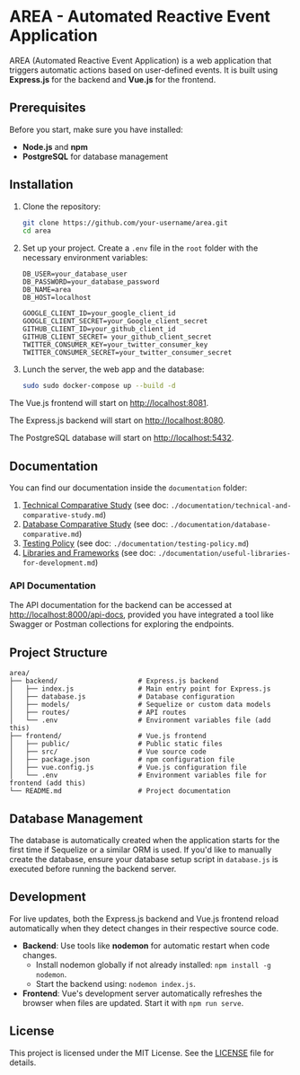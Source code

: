 # AREA - Automated Reactive Event Application

AREA (Automated Reactive Event Application) is a web application that triggers automatic actions based on user-defined events. It is built using **Express.js** for the backend and **Vue.js** for the frontend.

## Prerequisites

Before you start, make sure you have installed:
- **Node.js** and **npm**
- **PostgreSQL** for database management

## Installation

1. Clone the repository:

   ```bash
   git clone https://github.com/your-username/area.git
   cd area
   ```


2. Set up your project. Create a `.env` file in the `root` folder with the necessary environment variables:

   ```plaintext
   DB_USER=your_database_user
   DB_PASSWORD=your_database_password
   DB_NAME=area
   DB_HOST=localhost

   GOOGLE_CLIENT_ID=your_google_client_id
   GOOGLE_CLIENT_SECRET=your_Google_client_secret
   GITHUB_CLIENT_ID=your_github_client_id
   GITHUB_CLIENT_SECRET= your_github_client_secret
   TWITTER_CONSUMER_KEY=your_twitter_consumer_key
   TWITTER_CONSUMER_SECRET=your_twitter_consumer_secret
   ```

3. Lunch the server, the web app and the database:

   ```bash
   sudo sudo docker-compose up --build -d
   ```

The Vue.js frontend will start on [http://localhost:8081](http://localhost:8081).

The Express.js backend will start on [http://localhost:8080](http://localhost:8080).

The PostgreSQL database will start on [http://localhost:5432](http://localhost:5432).

## Documentation

You can find our documentation inside the `documentation` folder:

1. [Technical Comparative Study](documentation/technical-and-comparative-study.md) (see doc: `./documentation/technical-and-comparative-study.md`)
2. [Database Comparative Study](documentation/database-comparative.md) (see doc: `./documentation/database-comparative.md`)
3. [Testing Policy](documentation/testing-policy.md) (see doc: `./documentation/testing-policy.md`)
4. [Libraries and Frameworks](documentation/useful-libraries-for-development.md) (see doc: `./documentation/useful-libraries-for-development.md`)

### API Documentation

The API documentation for the backend can be accessed at [http://localhost:8000/api-docs](http://localhost:8000/api-docs), provided you have integrated a tool like Swagger or Postman collections for exploring the endpoints.

## Project Structure

```plaintext
area/
├── backend/                    # Express.js backend
│   ├── index.js                # Main entry point for Express.js
│   ├── database.js             # Database configuration
│   ├── models/                 # Sequelize or custom data models
│   ├── routes/                 # API routes
│   └── .env                    # Environment variables file (add this)
├── frontend/                   # Vue.js frontend
│   ├── public/                 # Public static files
│   ├── src/                    # Vue source code
│   ├── package.json            # npm configuration file
│   ├── vue.config.js           # Vue.js configuration file
│   └── .env                    # Environment variables file for frontend (add this)
└── README.md                   # Project documentation
```

## Database Management

The database is automatically created when the application starts for the first time if Sequelize or a similar ORM is used. If you'd like to manually create the database, ensure your database setup script in `database.js` is executed before running the backend server.

## Development

For live updates, both the Express.js backend and Vue.js frontend reload automatically when they detect changes in their respective source code.

- **Backend**: Use tools like **nodemon** for automatic restart when code changes.
  - Install nodemon globally if not already installed: `npm install -g nodemon`.
  - Start the backend using: `nodemon index.js`.
- **Frontend**: Vue's development server automatically refreshes the browser when files are updated. Start it with `npm run serve`.

## License

This project is licensed under the MIT License. See the [LICENSE](LICENSE) file for details.
